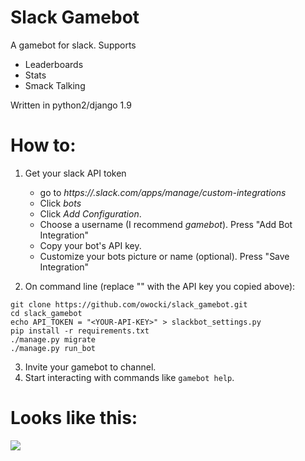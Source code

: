 # Slack Gamebot

A gamebot for slack.  Supports

* Leaderboards
* Stats
* Smack Talking

Written in python2/django 1.9

# How to:

1. Get your slack API token
    * go to *https://<teamname>.slack.com/apps/manage/custom-integrations*
    * Click *bots*
    * Click *Add Configuration*.
    * Choose a username (I recommend *gamebot*).  Press "Add Bot Integration" 
    * Copy your bot's API key.
    * Customize your bots picture or name (optional). Press "Save Integration"

2. On command line (replace "<YOUR-API-KEY>" with the API key you copied above):

```
git clone https://github.com/owocki/slack_gamebot.git
cd slack_gamebot
echo API_TOKEN = "<YOUR-API-KEY>" > slackbot_settings.py
pip install -r requirements.txt
./manage.py migrate
./manage.py run_bot
```

3. Invite your gamebot to channel.
4. Start interacting with commands like `gamebot help`.


# Looks like this:

<img src='http://bits.owocki.com/1g2K0G3s450v/Screen%20Recording%202015-12-27%20at%2007.12%20AM.gif' />

<!-- Google Analytics --> 
<img src='https://ga-beacon.appspot.com/UA-1014419-15/owocki/slack_gamebot' style='width:1px; height:1px;' >
